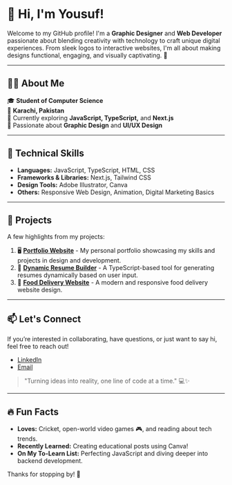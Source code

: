 # 👋 Hi, I'm Yousuf!

Welcome to my GitHub profile! I'm a **Graphic Designer** and **Web Developer** passionate about blending creativity with technology to craft unique digital experiences. From sleek logos to interactive websites, I'm all about making designs functional, engaging, and visually captivating. 🚀

---

## 👨‍💻 About Me

🎓 **Student of Computer Science**  
📍 **Karachi, Pakistan**  
🌱 Currently exploring **JavaScript, TypeScript,** and **Next.js**  
🎨 Passionate about **Graphic Design** and **UI/UX Design**  

---

## 💼 Technical Skills

- **Languages:** JavaScript, TypeScript, HTML, CSS  
- **Frameworks & Libraries:** Next.js, Tailwind CSS  
- **Design Tools:** Adobe Illustrator, Canva  
- **Others:** Responsive Web Design, Animation, Digital Marketing Basics

---

## 🌟 Projects

A few highlights from my projects:

1. 🖥️ **[Portfolio Website](https://portfolio-five-phi-74.vercel.app/)** - My personal portfolio showcasing my skills and projects in design and development.
2. 📝 **[Dynamic Resume Builder](https://downloadable-resume-neon.vercel.app/)** - A TypeScript-based tool for generating resumes dynamically based on user input.
3. 🍲 **[Food Delivery Website](https://class-assignment-3-two.vercel.app/)** - A modern and responsive food delivery website design.

---

## 📫 Let's Connect

If you’re interested in collaborating, have questions, or just want to say hi, feel free to reach out!  

- [LinkedIn](https://www.linkedin.com/in/yousuf-shaikh-691b7b2a3/)  
- [Email](mailto:yousufshaikh381@gmail.com)

> "Turning ideas into reality, one line of code at a time." 💻✨

---

## 🔥 Fun Facts

- **Loves:** Cricket, open-world video games 🎮, and reading about tech trends.  
- **Recently Learned:** Creating educational posts using Canva!  
- **On My To-Learn List:** Perfecting JavaScript and diving deeper into backend development.

Thanks for stopping by! 🚀
